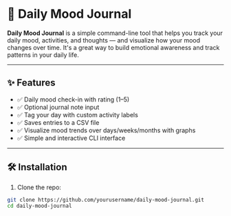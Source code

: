 # 📔 Daily Mood Journal

**Daily Mood Journal** is a simple command-line tool that helps you track your daily mood, activities, and thoughts — and visualize how your mood changes over time. It's a great way to build emotional awareness and track patterns in your daily life.

---

## ✨ Features

- ✅ Daily mood check-in with rating (1–5)
- ✅ Optional journal note input
- ✅ Tag your day with custom activity labels
- ✅ Saves entries to a CSV file
- ✅ Visualize mood trends over days/weeks/months with graphs
- ✅ Simple and interactive CLI interface

---


## 🛠️ Installation

1. Clone the repo:

```bash
git clone https://github.com/yourusername/daily-mood-journal.git
cd daily-mood-journal
